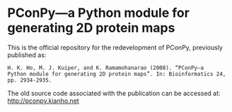PConPy—a Python module for generating 2D protein maps
=====================================================

This is the official repository for the redevelopment of PConPy, previously published as:

    H. K. Ho, M. J. Kuiper, and K. Ramamohanarao (2008). “PConPy–a
    Python module for generating 2D protein maps”. In: Bioinformatics 24,
    pp. 2934-2935.

The old source code associated with the publication can be accessed at: <http://pconpy.kianho.net>
